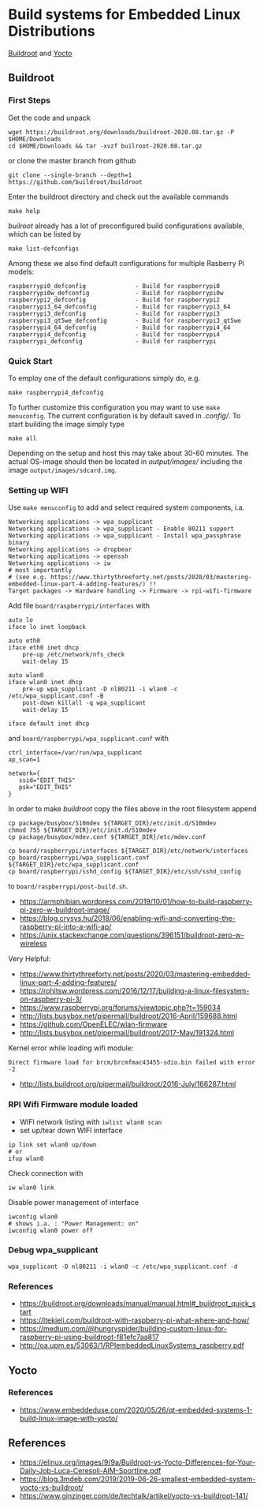 
# Build systems for Embedded Linux Distributions

[Buildroot](https://buildroot.org) and [Yocto](https://www.yoctoproject.org/)

## Buildroot

### First Steps

Get the code and unpack

```Shell
wget https://buildroot.org/downloads/buildroot-2020.08.tar.gz -P $HOME/Downloads
cd $HOME/Downloads && tar -xvzf builroot-2020.08.tar.gz
```

or clone the master branch from github

```
git clone --single-branch --depth=1 https://github.com/buildroot/buildroot
```

Enter the buildroot directory and check out the available commands

```
make help
```

_builroot_ already has a lot of preconfigured build configurations available,
which can be listed by

```
make list-defconfigs
```

Among these we also find default configurations for multiple Rasberry Pi models:

```
raspberrypi0_defconfig              - Build for raspberrypi0
raspberrypi0w_defconfig             - Build for raspberrypi0w
raspberrypi2_defconfig              - Build for raspberrypi2
raspberrypi3_64_defconfig           - Build for raspberrypi3_64
raspberrypi3_defconfig              - Build for raspberrypi3
raspberrypi3_qt5we_defconfig        - Build for raspberrypi3_qt5we
raspberrypi4_64_defconfig           - Build for raspberrypi4_64
raspberrypi4_defconfig              - Build for raspberrypi4
raspberrypi_defconfig               - Build for raspberrypi
```

### Quick Start

To employ one of the default configurations simply do, e.g.

```Shell
make raspberrypi4_defconfig
```

To further customize this configuration you may want to use `make menuconfig`.
The current configuration is by default saved in _.config/_. To start building
the image simply type

```Shell
make all
```

Depending on the setup and host this may take about 30-60 minutes.
The actual OS-image should then be located in _output/images/_ including the
image `output/images/sdcard.img`.

### Setting up WIFI

Use `make menuconfig` to add and select required system components, i.a.

```
Networking applications -> wpa_supplicant
Networking applications -> wpa_supplicant - Enable 80211 support
Networking applications -> wpa_supplicant - Install wpa_passphrase binary
Networking applications -> dropbear
Networking applications -> openssh
Networking applications -> iw
# most importantly
# (see e.g. https://www.thirtythreeforty.net/posts/2020/03/mastering-embedded-linux-part-4-adding-features/) !!
Target packages -> Hardware handling -> Firmware -> rpi-wifi-firmware
```

Add file `board/raspberrypi/interfaces` with

```
auto lo
iface lo inet loopback

auto eth0
iface eth0 inet dhcp
    pre-up /etc/network/nfs_check
    wait-delay 15

auto wlan0
iface wlan0 inet dhcp
    pre-up wpa_supplicant -D nl80211 -i wlan0 -c /etc/wpa_supplicant.conf -B
    post-down killall -q wpa_supplicant
    wait-delay 15

iface default inet dhcp
```

and `board/raspberrypi/wpa_supplicant.conf` with

```
ctrl_interface=/var/run/wpa_supplicant
ap_scan=1

network={
   ssid="EDIT_THIS"
   psk="EDIT_THIS"
}
```

In order to make _buildroot_ copy the files above in the root filesystem append

```
cp package/busybox/S10mdev ${TARGET_DIR}/etc/init.d/S10mdev
chmod 755 ${TARGET_DIR}/etc/init.d/S10mdev
cp package/busybox/mdev.conf ${TARGET_DIR}/etc/mdev.conf

cp board/raspberrypi/interfaces ${TARGET_DIR}/etc/network/interfaces
cp board/raspberrypi/wpa_supplicant.conf ${TARGET_DIR}/etc/wpa_supplicant.conf
cp board/raspberrypi/sshd_config ${TARGET_DIR}/etc/ssh/sshd_config
```

to `board/raspberrypi/post-build.sh`.

- https://armphibian.wordpress.com/2019/10/01/how-to-build-raspberry-pi-zero-w-buildroot-image/
- https://blog.crysys.hu/2018/06/enabling-wifi-and-converting-the-raspberry-pi-into-a-wifi-ap/
- https://unix.stackexchange.com/questions/396151/buildroot-zero-w-wireless

Very Helpful:

- https://www.thirtythreeforty.net/posts/2020/03/mastering-embedded-linux-part-4-adding-features/
- https://rohitsw.wordpress.com/2016/12/17/building-a-linux-filesystem-on-raspberry-pi-3/
- https://www.raspberrypi.org/forums/viewtopic.php?t=159034
- http://lists.busybox.net/pipermail/buildroot/2016-April/159688.html
- https://github.com/OpenELEC/wlan-firmware
- http://lists.busybox.net/pipermail/buildroot/2017-May/191324.html

Kernel error while loading wifi module:

`Direct firmware load for brcm/brcmfmac43455-sdio.bin failed with error -2`

- http://lists.buildroot.org/pipermail/buildroot/2016-July/166287.html

### RPI Wifi Firmware module loaded

- WIFI network listing with `iwlist wlan0 scan`
- set up/tear down WIFI interface

```
ip link set wlan0 up/down
# or
ifup wlan0
```

Check connection with

```
iw wlan0 link
```

Disable power management of interface

```
iwconfig wlan0
# shows i.a. : "Power Management: on"
iwconfig wlan0 power off
```

### Debug wpa_supplicant

```
wpa_supplicant -D nl80211 -i wlan0 -c /etc/wpa_supplicant.conf -d
```

### References

- https://buildroot.org/downloads/manual/manual.html#_buildroot_quick_start
- https://ltekieli.com/buildroot-with-raspberry-pi-what-where-and-how/
- https://medium.com/@hungryspider/building-custom-linux-for-raspberry-pi-using-buildroot-f81efc7aa817
- http://oa.upm.es/53063/1/RPIembeddedLinuxSystems_raspberry.pdf

## Yocto

### References

- https://www.embeddeduse.com/2020/05/26/qt-embedded-systems-1-build-linux-image-with-yocto/

## References

- https://elinux.org/images/9/9a/Buildroot-vs-Yocto-Differences-for-Your-Daily-Job-Luca-Ceresoli-AIM-Sportline.pdf
- https://blog.3mdeb.com/2019/2019-06-26-smallest-embedded-system-yocto-vs-buildroot/
- https://www.ginzinger.com/de/techtalk/artikel/yocto-vs-buildroot-141/
